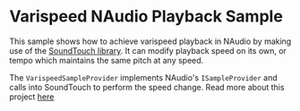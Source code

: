 ﻿# Varispeed NAudio Playback Sample

This sample shows how to achieve varispeed playback in NAudio by making use of the [SoundTouch library](http://www.surina.net/soundtouch/README.html). It can modify playback speed on its own, or tempo which maintains the same pitch at any speed.

The `VarispeedSampleProvider` implements NAudio's `ISampleProvider` and calls into SoundTouch to perform the speed change. Read more about this project [here](http://markheath.net/post/varispeed-naudio-soundtouch)
